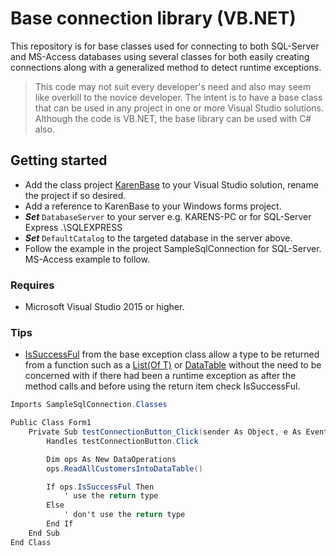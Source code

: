 # Base connection library (VB.NET)

This repository is for base classes used for connecting to both SQL-Server and MS-Access databases using several classes for both easily creating connections along with a generalized method to detect runtime exceptions.

> This code may not suit every developer's need and also may seem like overkill to the novice developer. The intent is to have a base class that can be used in any project in one or more Visual Studio solutions. Although the code is VB.NET, the base library can be used with C# also.

## Getting started
- Add the class project [KarenBase](https://github.com/karenpayneoregon/BaseConnectionsVisualBasicNet/tree/master/KarenBase) to your Visual Studio solution, rename the project if so desired.
- Add a reference to KarenBase to your Windows forms project.
- ***Set*** `DatabaseServer` to your server e.g. KARENS-PC or for SQL-Server Express .\SQLEXPRESS
- ***Set*** `DefaultCatalog` to the targeted database in the server above.
- Follow the example in the project SampleSqlConnection for SQL-Server. MS-Access example to follow.

### Requires
- Microsoft Visual Studio 2015 or higher.

### Tips
- [IsSuccessFul](https://github.com/karenpayneoregon/BaseConnectionsVisualBasicNet/blob/master/KarenBase/Classes/BaseExceptionProperties.vb) from the base exception class allow a type to be returned from a function such as a [List(Of T)](https://docs.microsoft.com/en-us/dotnet/api/system.collections.generic.list-1?view=netframework-4.7.2) or [DataTable](https://docs.microsoft.com/en-us/dotnet/api/system.data.datatable?view=netframework-4.7.2) without the need to be concerned with if there had been a runtime exception as after the method calls and before using the return item check IsSuccessFul.

```csharp
Imports SampleSqlConnection.Classes

Public Class Form1
    Private Sub testConnectionButton_Click(sender As Object, e As EventArgs) _
        Handles testConnectionButton.Click

        Dim ops As New DataOperations
        ops.ReadAllCustomersIntoDataTable()

        If ops.IsSuccessFul Then
            ' use the return type
        Else
            ' don't use the return type
        End If
    End Sub
End Class
```




